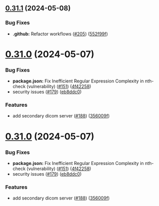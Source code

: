 ## [0.31.1](https://github.com/ImagingDataCommons/slim/compare/v0.31.0...v0.31.1) (2024-05-08)


### Bug Fixes

* **.github:** Refactor workflows ([#205](https://github.com/ImagingDataCommons/slim/issues/205)) ([552f99f](https://github.com/ImagingDataCommons/slim/commit/552f99f3052c039801f0a6b86564445a3497cc26))

# [0.31.0](https://github.com/ImagingDataCommons/slim/compare/v0.30.0...v0.31.0) (2024-05-07)


### Bug Fixes

* **package.json:** Fix Inefficient Regular Expression Complexity in nth-check (vulnerability) ([#151](https://github.com/ImagingDataCommons/slim/issues/151)) ([4f42258](https://github.com/ImagingDataCommons/slim/commit/4f4225889cedb853c79db84bac8aee94f0b41715))
* security issues ([#179](https://github.com/ImagingDataCommons/slim/issues/179)) ([eb8ddc0](https://github.com/ImagingDataCommons/slim/commit/eb8ddc093427547e7e178973fc871c47fa18ed61))


### Features

* add secondary dicom server ([#188](https://github.com/ImagingDataCommons/slim/issues/188)) ([356009f](https://github.com/ImagingDataCommons/slim/commit/356009f6a86cd96bfa6c6b478adb46683fbdcd3d))

# [0.31.0](https://github.com/ImagingDataCommons/slim/compare/v0.30.0...v0.31.0) (2024-05-07)


### Bug Fixes

* **package.json:** Fix Inefficient Regular Expression Complexity in nth-check (vulnerability) ([#151](https://github.com/ImagingDataCommons/slim/issues/151)) ([4f42258](https://github.com/ImagingDataCommons/slim/commit/4f4225889cedb853c79db84bac8aee94f0b41715))
* security issues ([#179](https://github.com/ImagingDataCommons/slim/issues/179)) ([eb8ddc0](https://github.com/ImagingDataCommons/slim/commit/eb8ddc093427547e7e178973fc871c47fa18ed61))


### Features

* add secondary dicom server ([#188](https://github.com/ImagingDataCommons/slim/issues/188)) ([356009f](https://github.com/ImagingDataCommons/slim/commit/356009f6a86cd96bfa6c6b478adb46683fbdcd3d))
